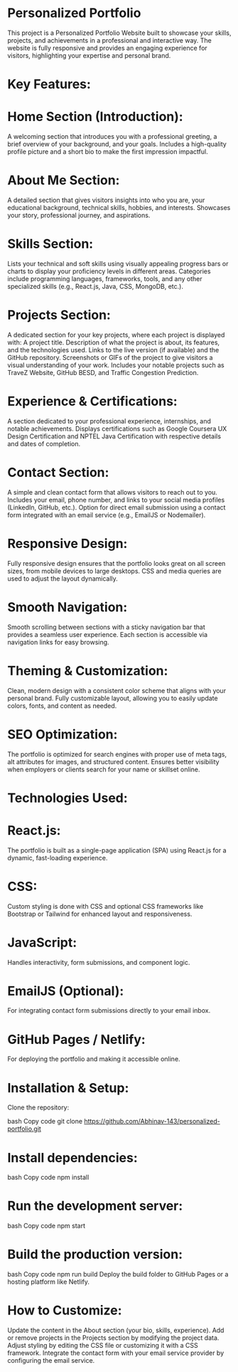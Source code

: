 # Personalized Portfolio
This project is a Personalized Portfolio Website built to showcase your skills, projects, and achievements in a professional and interactive way. The website is fully responsive and provides an engaging experience for visitors, highlighting your expertise and personal brand.

# Key Features:
# Home Section (Introduction):

A welcoming section that introduces you with a professional greeting, a brief overview of your background, and your goals.
Includes a high-quality profile picture and a short bio to make the first impression impactful.
# About Me Section:

A detailed section that gives visitors insights into who you are, your educational background, technical skills, hobbies, and interests.
Showcases your story, professional journey, and aspirations.
# Skills Section:

Lists your technical and soft skills using visually appealing progress bars or charts to display your proficiency levels in different areas.
Categories include programming languages, frameworks, tools, and any other specialized skills (e.g., React.js, Java, CSS, MongoDB, etc.).
# Projects Section:

A dedicated section for your key projects, where each project is displayed with:
A project title.
Description of what the project is about, its features, and the technologies used.
Links to the live version (if available) and the GitHub repository.
Screenshots or GIFs of the project to give visitors a visual understanding of your work.
Includes your notable projects such as TraveZ Website, GitHub BESD, and Traffic Congestion Prediction.
# Experience & Certifications:

A section dedicated to your professional experience, internships, and notable achievements.
Displays certifications such as Google Coursera UX Design Certification and NPTEL Java Certification with respective details and dates of completion.
# Contact Section:

A simple and clean contact form that allows visitors to reach out to you.
Includes your email, phone number, and links to your social media profiles (LinkedIn, GitHub, etc.).
Option for direct email submission using a contact form integrated with an email service (e.g., EmailJS or Nodemailer).
# Responsive Design:

Fully responsive design ensures that the portfolio looks great on all screen sizes, from mobile devices to large desktops.
CSS and media queries are used to adjust the layout dynamically.
# Smooth Navigation:

Smooth scrolling between sections with a sticky navigation bar that provides a seamless user experience.
Each section is accessible via navigation links for easy browsing.
# Theming & Customization:

Clean, modern design with a consistent color scheme that aligns with your personal brand.
Fully customizable layout, allowing you to easily update colors, fonts, and content as needed.
# SEO Optimization:

The portfolio is optimized for search engines with proper use of meta tags, alt attributes for images, and structured content.
Ensures better visibility when employers or clients search for your name or skillset online.
# Technologies Used:
# React.js: 
The portfolio is built as a single-page application (SPA) using React.js for a dynamic, fast-loading experience.
# CSS: 
Custom styling is done with CSS and optional CSS frameworks like Bootstrap or Tailwind for enhanced layout and responsiveness.
# JavaScript:
Handles interactivity, form submissions, and component logic.
# EmailJS (Optional):
For integrating contact form submissions directly to your email inbox.
# GitHub Pages / Netlify:
For deploying the portfolio and making it accessible online.
# Installation & Setup:
Clone the repository:

bash
Copy code
git clone https://github.com/Abhinav-143/personalized-portfolio.git
# Install dependencies:

bash
Copy code
npm install
# Run the development server:

bash
Copy code
npm start
# Build the production version:

bash
Copy code
npm run build
Deploy the build folder to GitHub Pages or a hosting platform like Netlify.

# How to Customize:
Update the content in the About section (your bio, skills, experience).
Add or remove projects in the Projects section by modifying the project data.
Adjust styling by editing the CSS file or customizing it with a CSS framework.
Integrate the contact form with your email service provider by configuring the email service.
